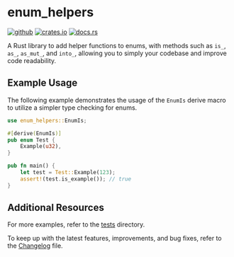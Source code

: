 # enum_helpers
[![github](https://img.shields.io/badge/enum__helpers-github?style=flat-square&logo=github&label=github.com&labelColor=232323&color=333333)](https://github.com/crwn1337/enum_helpers)
[![crates.io](https://img.shields.io/crates/v/enum_helpers?style=flat-square&logo=rust&labelColor=232323&color=333333)](https://crates.io/crates/enum_helpers)
[![docs.rs](https://img.shields.io/badge/enum__helpers-docs?style=flat-square&logo=docs.rs&label=docs.rs&labelColor=232323&color=333333)](https://docs.rs/enum_helpers/)


A Rust library to add helper functions to enums, with methods such as `is_`, `as_`, `as_mut_`, and `into_`, allowing you to simply your codebase and improve code readability.

## Example Usage
The following example demonstrates the usage of the `EnumIs` derive macro to utilize a simpler type checking for enums.

```rust
use enum_helpers::EnumIs;

#[derive(EnumIs)]
pub enum Test {
    Example(u32),
}

pub fn main() {
    let test = Test::Example(123);
    assert!(test.is_example()); // true
}
```

## Additional Resources
For more examples, refer to the [tests](tests/) directory.

To keep up with the latest features, improvements, and bug fixes, refer to the [Changelog](CHANGELOG.md) file.